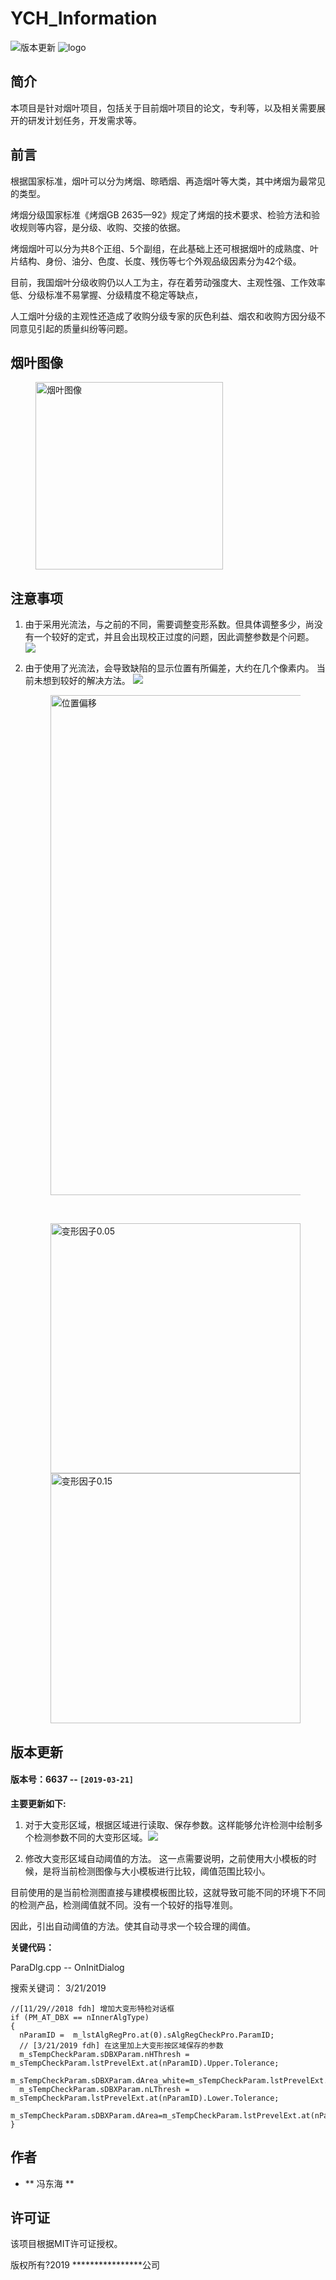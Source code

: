 # YCH_Information
  
![版本更新](https://img.shields.io/badge/build-passing-green.svg)
![logo](https://img.shields.io/badge/license-MIT-9cf.svg)

## 简介 

本项目是针对烟叶项目，包括关于目前烟叶项目的论文，专利等，以及相关需要展开的研发计划任务，开发需求等。

## 前言

根据国家标准，烟叶可以分为烤烟、晾晒烟、再造烟叶等大类，其中烤烟为最常见的类型。

烤烟分级国家标准《烤烟GB 2635—92》规定了烤烟的技术要求、检验方法和验收规则等内容，是分级、收购、交接的依据。

烤烟烟叶可以分为共8个正组、5个副组，在此基础上还可根据烟叶的成熟度、叶片结构、身份、油分、色度、长度、残伤等七个外观品级因素分为42个级。

目前，我国烟叶分级收购仍以人工为主，存在着劳动强度大、主观性强、工作效率低、分级标准不易掌握、分级精度不稳定等缺点，

人工烟叶分级的主观性还造成了收购分级专家的灰色利益、烟农和收购方因分级不同意见引起的质量纠纷等问题。



## 烟叶图像

   <figure class="half">
  
   <img src="http://coding.daheng-imavision.com/api/~/group0/M00/00/44/fwAAAV26eESAW2HOAAgIjXlM174570.PNG?t" height="300" title="烟叶图像">
   </figure>  

## 注意事项

1. 由于采用光流法，与之前的不同，需要调整变形系数。但具体调整多少，尚没有一个较好的定式，并且会出现校正过度的问题，因此调整参数是个问题。   ![](https://github.com/fdh0/files/blob/master/question.png?raw=true)
 
      
2. 由于使用了光流法，会导致缺陷的显示位置有所偏差，大约在几个像素内。  当前未想到较好的解决方法。   ![](https://github.com/fdh0/files/blob/master/question.png?raw=true)
   
   <figure class="center">
   <img src="https://github.com/fdh0/files/blob/master/position_shift_PDF.PNG?raw=true" width="800" title="位置偏移">
   </figure>    
   <br>
  
   <figure class="half">
   <img src="https://github.com/fdh0/files/blob/master/shape_factor_0.05.PNG?raw=true" width="400" title="变形因子0.05">
   <img src="https://github.com/fdh0/files/blob/master/shape_factor_0.15.PNG?raw=true" width="400" title="变形因子0.15">
   </figure>  


## 版本更新

#### 版本号：6637 --  `[2019-03-21]`

<b>主要更新如下:</b> 

1. 对于大变形区域，根据区域进行读取、保存参数。这样能够允许检测中绘制多个检测参数不同的大变形区域。![](https://github.com/fdh0/files/blob/master/improved.png?raw=true)

2. 修改大变形区域自动阈值的方法。 这一点需要说明，之前使用大小模板的时候，是将当前检测图像与大小模板进行比较，阈值范围比较小。

目前使用的是当前检测图直接与建模模板图比较，这就导致可能不同的环境下不同的检测产品，检测阈值就不同。没有一个较好的指导准则。
 
因此，引出自动阈值的方法。使其自动寻求一个较合理的阈值。

<b>关键代码：</b> 

ParaDlg.cpp   -- OnInitDialog  

搜索关键词： 3/21/2019

```
//[11/29//2018 fdh] 增加大变形特检对话框
if (PM_AT_DBX == nInnerAlgType)
{
  nParamID =  m_lstAlgRegPro.at(0).sAlgRegCheckPro.ParamID;
  // [3/21/2019 fdh] 在这里加上大变形按区域保存的参数
  m_sTempCheckParam.sDBXParam.nHThresh = m_sTempCheckParam.lstPrevelExt.at(nParamID).Upper.Tolerance;
  m_sTempCheckParam.sDBXParam.dArea_white=m_sTempCheckParam.lstPrevelExt.at(nParamID).Upper.dArea;		
  m_sTempCheckParam.sDBXParam.nLThresh = m_sTempCheckParam.lstPrevelExt.at(nParamID).Lower.Tolerance;
  m_sTempCheckParam.sDBXParam.dArea=m_sTempCheckParam.lstPrevelExt.at(nParamID).Lower.dArea;
}
```


## 作者
 
* ** 冯东海 ** 


## 许可证

该项目根据MIT许可证授权。

版权所有?2019 ****************公司



